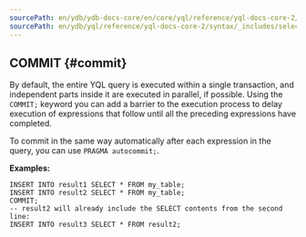 ```yaml
---
sourcePath: en/ydb/ydb-docs-core/en/core/yql/reference/yql-docs-core-2/syntax/_includes/select/commit.md
sourcePath: en/ydb/yql/reference/yql-docs-core-2/syntax/_includes/select/commit.md
---
```


## COMMIT {#commit}

By default, the entire YQL query is executed within a single transaction, and independent parts inside it are executed in parallel, if possible.
Using the `COMMIT;` keyword you can add a barrier to the execution process to delay execution of expressions that follow until all the preceding expressions have completed.

To commit in the same way automatically after each expression in the query, you can use `PRAGMA autocommit;`.

**Examples:**

``` yql
INSERT INTO result1 SELECT * FROM my_table;
INSERT INTO result2 SELECT * FROM my_table;
COMMIT;
-- result2 will already include the SELECT contents from the second line:
INSERT INTO result3 SELECT * FROM result2;
```
